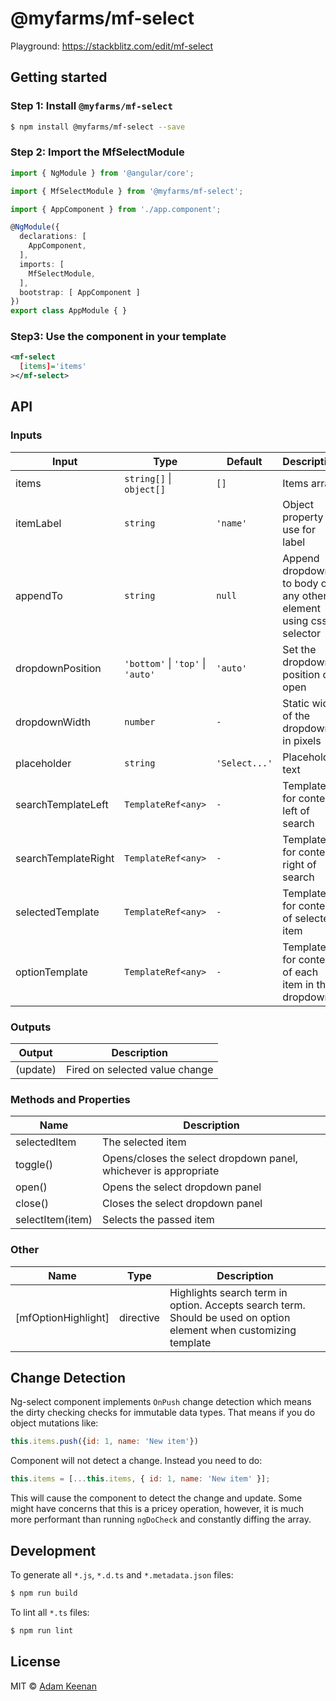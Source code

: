 # @myfarms/mf-select

Playground: <https://stackblitz.com/edit/mf-select>

## Getting started

### Step 1: Install `@myfarms/mf-select`

```bash
$ npm install @myfarms/mf-select --save
```

### Step 2: Import the MfSelectModule

```typescript
import { NgModule } from '@angular/core';

import { MfSelectModule } from '@myfarms/mf-select';

import { AppComponent } from './app.component';

@NgModule({
  declarations: [
    AppComponent,
  ],
  imports: [
    MfSelectModule,
  ],
  bootstrap: [ AppComponent ]
})
export class AppModule { }
```

### Step3: Use the component in your template

```xml
<mf-select
  [items]='items'
></mf-select>
```

## API
### Inputs

| Input  | Type | Default | Description |
| ------------- | ------------- | ------------- | ------------- |
| items | `string[]` &#124; `object[]` | `[]` | Items array |
| itemLabel  | `string` | `'name'` | Object property to use for label |
| appendTo | `string` |  `null` | Append dropdown to body or any other element using css selector |
| dropdownPosition | `'bottom'` &#124; `'top'` &#124; `'auto'` | `'auto'` | Set the dropdown position on open |
| dropdownWidth | `number` | `-` | Static width of the dropdown in pixels |
| placeholder | `string` | `'Select...'` | Placeholder text |
| searchTemplateLeft | `TemplateRef<any>` | `-` | Template for content left of search |
| searchTemplateRight | `TemplateRef<any>` | `-` | Template for content right of search |
| selectedTemplate | `TemplateRef<any>` | `-` | Template for content of selected item |
| optionTemplate | `TemplateRef<any>` | `-` | Template for content of each item in the dropdown |

### Outputs

| Output  | Description |
| ------------- | ------------- |
| (update)  | Fired on selected value change |

### Methods and Properties

| Name  | Description |
| ------------- | ------------- |
| selectedItem | The selected item |
| toggle() | Opens/closes the select dropdown panel, whichever is appropriate |
| open() | Opens the select dropdown panel |
| close() | Closes the select dropdown panel |
| selectItem(item) | Selects the passed item |

### Other

| Name  | Type | Description |
| ------------- | ------------- | ------------- |
| [mfOptionHighlight] | directive | Highlights search term in option. Accepts search term. Should be used on option element when customizing template |


## Change Detection
Ng-select component implements `OnPush` change detection which means the dirty checking checks for immutable
data types. That means if you do object mutations like:

```js
this.items.push({id: 1, name: 'New item'})
```

Component will not detect a change. Instead you need to do:

```js
this.items = [...this.items, { id: 1, name: 'New item' }];
```

This will cause the component to detect the change and update. Some might have concerns that
this is a pricey operation, however, it is much more performant than running `ngDoCheck` and
constantly diffing the array.

## Development

To generate all `*.js`, `*.d.ts` and `*.metadata.json` files:

```bash
$ npm run build
```

To lint all `*.ts` files:

```bash
$ npm run lint
```

## License

MIT © [Adam Keenan](mailto:adam.keenan@myfarms.com)
